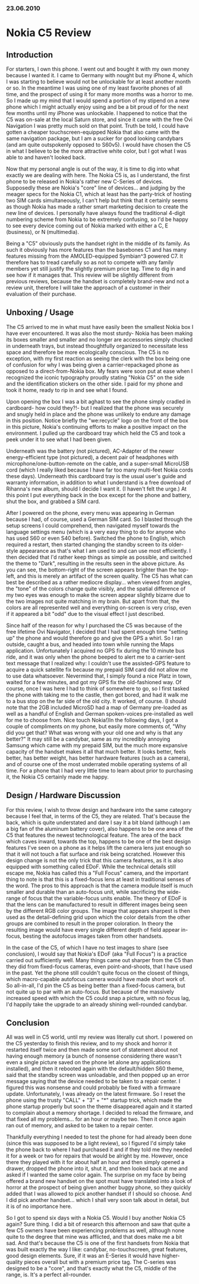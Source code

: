 ### 23.06.2010

# Nokia C5 Review

## Introduction

For starters, I own this phone. I went out and bought it with my own money because I wanted it. I came to Germany with nought but my iPhone 4, which I was starting to believe would not be unlockable for at least another month or so. In the meantime I was using one of my least favorite phones of all time, and the prospect of using it for many more months was a horror to me. So I made up my mind that I would spend a portion of my stipend on a new phone which I might actually enjoy using and be a bit proud of for the next few months until my iPhone was unlockable. I happened to notice that the C5 was on-sale at the local Saturn store, and since it came with the free Ovi Navigation I was pretty much sold on that point. Truth be told, I could have gotten a cheaper touchscreen-equipped Nokia that also came with the same navigation package, but I am a sucker for good looking candybars (and am quite outspokenly opposed to S60v5). I would have chosen the C5 in what I believe to be the more attractive white color, but I got what I was able to and haven't looked back.

Now that my personal angle is out of the way, it is time to dig into what exactly we are dealing with here. The Nokia C5 is, as I understand, the first phone to be released in Nokia's rather new C-Series of devices. Supposedly these are Nokia's "core" line of devices... and judging by the meager specs for the Nokia C1, which at least has the party-trick of hosting two SIM cards simultaneously, I can't help but think that it certainly seems as though Nokia has made a rather smart marketing decision to create the new line of devices. I personally have always found the traditional 4-digit numbering scheme from Nokia to be extremely confusing, so I'd be happy to see every device coming out of Nokia marked with either a C, E (business), or N (multimedia).

Being a "C5" obviously puts the handset right in the middle of its family. As such it obviously has more features than the basebones C1 and has many features missing from the AMOLED-equipped Symbian^3 powered C7. It therefore has to tread carefully so as not to compete with any family members yet still justify the slightly premium price tag. Time to dig in and see how if it manages that. This review will be slightly different from previous reviews, because the handset is completely brand-new and not a review unit, therefore I will take the approach of a customer in their evaluation of their purchase.

## Unboxing / Usage

The C5 arrived to me in what must have easily been the smallest Nokia box I have ever encountered. It was also the most sturdy- Nokia has been making its boxes smaller and smaller and no longer are accessories simply chucked in underneath trays, but instead thoughtfully organized to necessitate less space and therefore be more ecologically conscious. The C5 is no exception, with my first reaction as seeing the clerk with the box being one of confusion for why I was being given a carrier-repackaged phone as opposed to a direct-from-Nokia box. My fears were soon put at ease when I recognized the iconic typography proudly stating "Nokia C5" on the side and the identification stickers on the other side. I paid for my phone and took it home, ready to rip in and see what I found.

Upon opening the box I was a bit aghast to see the phone simply cradled in cardboard- how could they?!- but I realized that the phone was securely and snugly held in place and the phone was unlikely to endure any damage in this position. Notice briefly the "we:recycle" logo on the front of the box in this picture, Nokia's continuing efforts to make a positive impact on the environment. I pulled up the cardboard tray which held the C5 and took a peek under it to see what I had been given.

Underneath was the battery (not pictured), AC-Adapter of the newer energy-efficient type (not pictured), a decent pair of headphones with microphone/one-button-remote on the cable, and a super-small MicroUSB cord (which I really liked because I have far too many multi-feet Nokia cords these days). Underneath this cardboard tray is the usual user's guide and warranty information, in addition to what I understand is a free download of Rihanna's new album, should I decide I want it. (I haven't felt the urge.) At this point I put everything back in the box except for the phone and battery, shut the box, and grabbed a SIM card.

After I powered on the phone, every menu was appearing in German because I had, of course, used a German SIM card. So I blasted through the setup screens I could comprehend, then navigated myself towards the language settings menu (which is a very easy thing to do for anyone who has used S60 or even S40 before). Switched the phone to English, which required a restart, then started changing the standby screen to its older-style appearance as that's what I am used to and can use most efficiently. I then decided that I'd rather keep things as simple as possible, and switched the theme to "Dark", resulting in the results seen in the above picture. As you can see, the bottom-right of the screen appears brighter than the top-left, and this is merely an artifact of the screen quality. The C5 has what can best be described as a rather mediocre display... when viewed from angles, the "tone" of the colors change quite visibly, and the spatial difference of my two eyes was enough to make the screen appear slightly bizarre due to the two images not quite matching in my brain. But apart from that, the colors are all represented well and everything on-screen is very crisp, even if it appeared a bit "odd" due to the visual effect I just described.

Since half of the reason for why I purchased the C5 was because of the free lifetime Ovi Navigator, I decided that I had spent enough time "setting up" the phone and would therefore go and give the GPS a whirl. So I ran outside, caught a bus, and headed into town while running the Maps application. Unfortunately I acquired no GPS fix during the 10 minute bus ride, and it was only when the phone beeped to alert me to a carrier-sent text message that I realized why: I couldn't use the assisted-GPS feature to acquire a quick satellite fix because my prepaid SIM card did not allow me to use data whatsoever. Nevermind that, I simply found a nice Platz in town, waited for a few minutes, and got my GPS fix the old-fashioned way. Of course, once I was here I had to think of somewhere to go, so I first tasked the phone with taking me to the castle, then got bored, and had it walk me to a bus stop on the far side of the old city. It worked, of course. (I should note that the 2GB included MicroSD had a map of Germany pre-loaded as well as a handful of English and German spoken-voices pre-installed as well for me to choose from. Nice touch Nokia!)In the following days, I got a couple of compliments on my phone, but easily more comments of, "Why did you get that? What was wrong with your old one and why is that any better?" It may still be a candybar, same as my incredibly annoying Samsung which came with my prepaid SIM, but the much more expansive capacity of the handset makes it all that much better. It looks better, feels better, has better weight, has better hardware features (such as a camera), and of course one of the most underrated mobile operating systems of all time. For a phone that I had very little time to learn about prior to purchasing it, the Nokia C5 certainly made me happy.

## Design / Hardware Discussion

For this review, I wish to throw design and hardware into the same category because I feel that, in terms of the C5, they are related. That's because the back, which is quite understated and dare I say it a bit bland (although I am a big fan of the aluminum battery cover), also happens to be one area of the C5 that features the newest technological feature. The area of the back which caves inward, towards the top, happens to be one of the best design features I've seen on a phone as it helps lift the camera lens just enough so that it will not touch a flat surface and risk being scratched. However this design change is not the only trick that this camera features, as it is also equipped with something called EDoF. While the technical details still escape me, Nokia has called this a "Full Focus" camera, and the important thing to note is that this is a fixed-focus lens at least in traditional senses of the word. The pros to this approach is that the camera module itself is much smaller and durable than an auto-focus unit, while sacrificing the wide-range of focus that the variable-focus units enable. The theory of EDoF is that the lens can be manufactured to result in different images being seen by the different RGB color groups. The image that appears sharpest is then used as the detail-defining grid upon which the color details from the other groups are combined to result in the proper coloration. In theory the resulting image would have every single different depth of field appear in-focus, besting the autofocus images taken from other handsets.

In the case of the C5, of which I have no test images to share (see conclusion), I would say that Nokia's EDoF (aka "Full Focus") is a practice carried out sufficiently well. Many things came out sharper from the C5 than they did from fixed-focus cameras, even point-and-shoots, that I have used in the past. Yet the phone still couldn't quite focus on the closest of things, which macro-capable autofocus camera would have made short work of. So all-in-all, I'd pin the C5 as being better than a fixed-focus camera, but not quite up to par with an auto-focus. But because of the massively increased speed with which the C5 could snap a picture, with no focus lag, I'd happily take the upgrade to an already shining well-rounded candybar.

## Conclusion

All was well in C5 world, until my review was literally cut short. I powered on the C5 yesterday to finish this review, and to my shock and horror it restarted itself twice and then made some sort of statement about not having enough memory (a bunch of nonsense considering there wasn't even a single picture saved on the phone let alone any applications installed), and then it rebooted again with the default/hidden S60 theme, said that the standby screen was unloadable, and then popped up an error message saying that the device needed to be taken to a repair center. I figured this was nonsense and could probably be fixed with a firmware update. Unfortunately, I was already on the latest firmware. So I reset the phone using the trusty "CALL" + "3" + "*" startup trick, which made the phone startup properly but soon the theme disappeared again and it started to complain about a memory shortage. I decided to reload the firmware, and that fixed all my problems... for an hour or maybe two. Then it once again ran out of memory, and asked to be taken to a repair center.

Thankfully everything I needed to test the phone for had already been done (since this was supposed to be a light review), so I figured I'd simply take the phone back to where I had purchased it and if they told me they needed it for a week or two for repairs that would be alright by me. However, once there they played with it for about half an hour and then simply opened a drawer, dropped the phone into it, shut it, and then looked back at me and asked if I wanted the same color again. The surprise on my face by being offered a brand new handset on the spot must have translated into a look of horror at the prospect of being given another buggy phone, so they quickly added that I was allowed to pick another handset if I should so choose. And I did pick another handset... which I shall very soon talk about in detail, but it is of no importance here.

So I got to spend six days with a Nokia C5. Would I buy another Nokia C5 again? Sure thing. I did a bit of research this afternoon and saw that quite a few C5 owners have been experiencing problems as well, although none quite to the degree that mine was afflicted, and that does make me a bit sad. And that's because the C5 is one of the first handsets from Nokia that was built exactly the way I like: candybar, no-touchscreen, great features, good design elements. Sure, if it was an E-Series it would have higher-quality pieces overall but with a premium price tag. The C-series was designed to be a "core", and that's exactly what the C5, middle of the range, is. It's a perfect all-rounder.